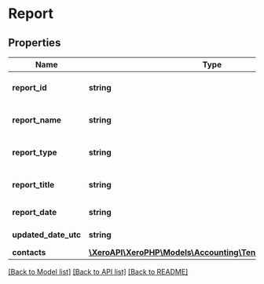 # Report

## Properties
Name | Type | Description | Notes
------------ | ------------- | ------------- | -------------
**report_id** | **string** | See Prepayment Types | [optional] 
**report_name** | **string** | See Prepayment Types | [optional] 
**report_type** | **string** | See Prepayment Types | [optional] 
**report_title** | **string** | See Prepayment Types | [optional] 
**report_date** | **string** | Date of report | [optional] 
**updated_date_utc** | **string** | Updated Date | [optional] 
**contacts** | [**\XeroAPI\XeroPHP\Models\Accounting\TenNinetyNineContact[]**](TenNinetyNineContact.md) |  | [optional] 

[[Back to Model list]](../README.md#documentation-for-models) [[Back to API list]](../README.md#documentation-for-api-endpoints) [[Back to README]](../README.md)


